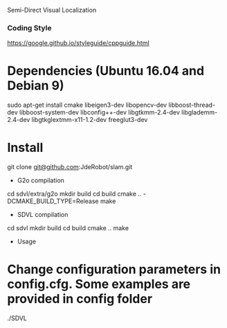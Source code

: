 Semi-Direct Visual Localization

### Coding Style ###

https://google.github.io/styleguide/cppguide.html

# Dependencies (Ubuntu 16.04 and Debian 9)

sudo apt-get install cmake libeigen3-dev libopencv-dev libboost-thread-dev libboost-system-dev libconfig++-dev libgtkmm-2.4-dev libglademm-2.4-dev libgtkglextmm-x11-1.2-dev freeglut3-dev

# Install

git clone git@github.com:JdeRobot/slam.git 

- G2o compilation

cd sdvl/extra/g2o
mkdir build
cd build
cmake .. -DCMAKE_BUILD_TYPE=Release
make

- SDVL compilation

cd sdvl
mkdir build
cd build
cmake ..
make

- Usage

# Change configuration parameters in config.cfg. Some examples are provided in config folder
./SDVL
